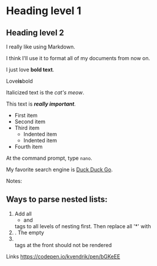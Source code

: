# Heading level 1
## Heading level 2

I really like using Markdown.

I think I'll use it to format all of my documents from now on. 


I just love **bold text**.

Love**is**bold


Italicized text is the *cat's meow*.


This text is ***really important***.


- First item
- Second item
- Third item
    - Indented item
    - Indented item
- Fourth item 

At the command prompt, type `nano`.

My favorite search engine is [Duck Duck Go](https://duckduckgo.com "The best search engine for privacy").


Notes:
## Ways to parse nested lists:
1. Add all <ul><li> and </li></ul> tags to all levels of nesting first. Then replace all '*' with </li><li>. The empty <li></li> tags at the front should not be rendered


Links
https://codepen.io/kvendrik/pen/bGKeEE
